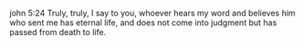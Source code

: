 
john 5:24
Truly, truly, I say to you, whoever hears my word and believes him who sent me has eternal life, and does not come into judgment but has passed from death to life.
